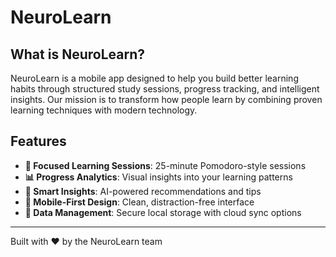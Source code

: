 # NeuroLearn
## What is NeuroLearn?

NeuroLearn is a mobile app designed to help you build better learning habits through structured study sessions, progress tracking, and intelligent insights. Our mission is to transform how people learn by combining proven learning techniques with modern technology.

## Features

- **🎯 Focused Learning Sessions**: 25-minute Pomodoro-style sessions
- **📊 Progress Analytics**: Visual insights into your learning patterns
- **🧠 Smart Insights**: AI-powered recommendations and tips
- **📱 Mobile-First Design**: Clean, distraction-free interface
- **🔄 Data Management**: Secure local storage with cloud sync options

---

Built with ❤️ by the NeuroLearn team
